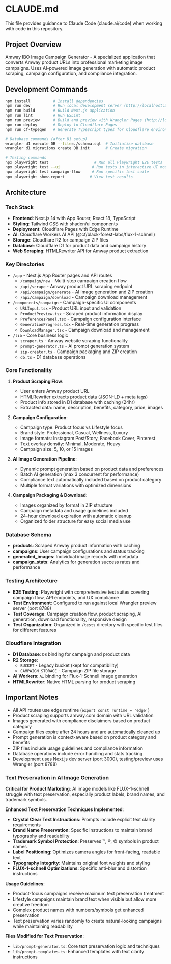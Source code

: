 # CLAUDE.md

This file provides guidance to Claude Code (claude.ai/code) when working with code in this repository.

## Project Overview

Amway IBO Image Campaign Generator - A specialized application that converts Amway product URLs into professional marketing image campaigns. Uses AI-powered image generation with automatic product scraping, campaign configuration, and compliance integration.

## Development Commands

```bash
npm install          # Install dependencies
npm run dev          # Run local development server (http://localhost:3000)
npm run build        # Build Next.js application
npm run lint         # Run ESLint
npm run preview      # Build and preview with Wrangler Pages (http://localhost:8788)
npm run deploy       # Deploy to Cloudflare Pages
npm run cf-typegen   # Generate TypeScript types for Cloudflare environment

# Database commands (after D1 setup)
wrangler d1 execute DB --file=./schema.sql  # Initialize database
wrangler d1 migrations create DB init       # Create migration

# Testing commands
npx playwright test                    # Run all Playwright E2E tests
npx playwright test --ui              # Run tests in interactive UI mode
npx playwright test campaign-flow     # Run specific test suite
npx playwright show-report           # View test results
```

## Architecture

### Tech Stack
- **Frontend**: Next.js 14 with App Router, React 18, TypeScript
- **Styling**: Tailwind CSS with shadcn/ui components
- **Deployment**: Cloudflare Pages with Edge Runtime
- **AI**: Cloudflare Workers AI API (@cf/black-forest-labs/flux-1-schnell)
- **Storage**: Cloudflare R2 for campaign ZIP files
- **Database**: Cloudflare D1 for product data and campaign history
- **Web Scraping**: HTMLRewriter API for Amway product extraction

### Key Directories
- `/app` - Next.js App Router pages and API routes
  - `/campaign/new` - Multi-step campaign creation flow
  - `/api/scrape` - Amway product URL scraping endpoint
  - `/api/campaign/generate` - AI image generation and ZIP creation
  - `/api/campaign/download` - Campaign download management
- `/components/campaign` - Campaign-specific UI components
  - `URLInput.tsx` - Product URL input and validation
  - `ProductPreview.tsx` - Scraped product information display
  - `PreferencesPanel.tsx` - Campaign configuration interface
  - `GenerationProgress.tsx` - Real-time generation progress
  - `DownloadManager.tsx` - Campaign download and management
- `/lib` - Core business logic
  - `scraper.ts` - Amway website scraping functionality
  - `prompt-generator.ts` - AI prompt generation system
  - `zip-creator.ts` - Campaign packaging and ZIP creation
  - `db.ts` - D1 database operations

### Core Functionality

1. **Product Scraping Flow**:
   - User enters Amway product URL
   - HTMLRewriter extracts product data (JSON-LD + meta tags)
   - Product info stored in D1 database with caching (24hr)
   - Extracted data: name, description, benefits, category, price, images

2. **Campaign Configuration**:
   - Campaign type: Product focus vs Lifestyle focus
   - Brand style: Professional, Casual, Wellness, Luxury
   - Image formats: Instagram Post/Story, Facebook Cover, Pinterest
   - Text overlay density: Minimal, Moderate, Heavy
   - Campaign size: 5, 10, or 15 images

3. **AI Image Generation Pipeline**:
   - Dynamic prompt generation based on product data and preferences
   - Batch AI generation (max 3 concurrent for performance)
   - Compliance text automatically included based on product category
   - Multiple format variations with optimized dimensions

4. **Campaign Packaging & Download**:
   - Images organized by format in ZIP structure
   - Campaign metadata and usage guidelines included
   - 24-hour download expiration with automatic cleanup
   - Organized folder structure for easy social media use

### Database Schema

- **products**: Scraped Amway product information with caching
- **campaigns**: User campaign configurations and status tracking
- **generated_images**: Individual image records with metadata
- **campaign_stats**: Analytics for generation success rates and performance

### Testing Architecture

- **E2E Testing**: Playwright with comprehensive test suites covering campaign flow, API endpoints, and UX compliance
- **Test Environment**: Configured to run against local Wrangler preview server (port 8788)
- **Test Coverage**: Campaign creation flow, product scraping, AI generation, download functionality, responsive design
- **Test Organization**: Organized in `/tests` directory with specific test files for different features

### Cloudflare Integration

- **D1 Database**: `DB` binding for campaign and product data
- **R2 Storage**:
  - `BUCKET` - Legacy bucket (kept for compatibility)
  - `CAMPAIGN_STORAGE` - Campaign ZIP file storage
- **AI Workers**: `AI` binding for Flux-1-Schnell image generation
- **HTMLRewriter**: Native HTML parsing for product scraping

## Important Notes

- All API routes use edge runtime (`export const runtime = 'edge'`)
- Product scraping supports amway.com domain with URL validation
- Images generated with compliance disclaimers based on product category
- Campaign files expire after 24 hours and are automatically cleaned up
- Prompt generation is context-aware based on product category and benefits
- ZIP files include usage guidelines and compliance information
- Database operations include error handling and stats tracking
- Development uses Next.js dev server (port 3000), testing/preview uses Wrangler (port 8788)

### Text Preservation in AI Image Generation

**Critical for Product Marketing**: AI image models like FLUX-1-schnell struggle with text preservation, especially product labels, brand names, and trademark symbols.

**Enhanced Text Preservation Techniques Implemented**:
- **Crystal Clear Text Instructions**: Prompts include explicit text clarity requirements
- **Brand Name Preservation**: Specific instructions to maintain brand typography and readability
- **Trademark Symbol Protection**: Preserves ™, ®, © symbols in product names
- **Label Positioning**: Optimizes camera angles for front-facing, readable text
- **Typography Integrity**: Maintains original font weights and styling
- **FLUX-1-schnell Optimizations**: Specific anti-blur and distortion instructions

**Usage Guidelines**:
- Product-focus campaigns receive maximum text preservation treatment
- Lifestyle campaigns maintain brand text when visible but allow more creative freedom
- Complex product names with numbers/symbols get enhanced preservation
- Text preservation varies randomly to create natural-looking campaigns while maintaining readability

**Files Modified for Text Preservation**:
- `lib/prompt-generator.ts`: Core text preservation logic and techniques
- `lib/prompt-templates.ts`: Enhanced templates with text clarity instructions